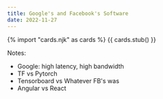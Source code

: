 ```yaml
---
title: Google's and Facebook's Software
date: 2022-11-27
---
```


{% import "cards.njk" as cards %}
{{ cards.stub() }}

Notes:
- Google: high latency, high bandwidth
- TF vs Pytorch
- Tensorboard vs Whatever FB's was
- Angular vs React
